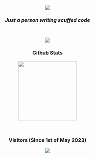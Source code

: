 <p align="center"> <img src="https://capsule-render.vercel.app/api?type=Waving&color=timeGradient&height=200&animation=fadeIn&section=header&text=Mufaro&fontSize=40"> </p>

<h3 align="center"><i>Just a person writing scuffed code</i></h3>
<br>

<p align="center">
	<img src="https://skillicons.dev/icons?i=js,python,nodejs,ts,git,rust" />
</p>

<h3 align="center">Github Stats</h3>
<p align="center"><img src="https://github-readme-stats.vercel.app/api/?username=xMufaro&show_icons=true&include_all_commits=true&count_private=true&theme=react&hide_border=true&bg_color=1F222E&title_color=F85D7F&icon_color=F8D866" height="192px"/>
</p>

<br>
<h3 align="center">Visitors (Since 1st of May 2023)</h3>
<p align="center">
	<img src="https://count.getloli.com/get/@xMufaro?theme=rule34"> <br/>
<p>
